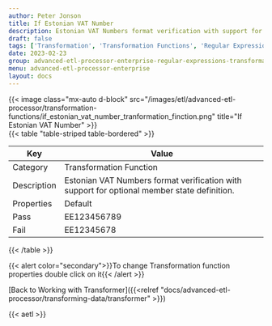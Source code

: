 ```yaml
---
author: Peter Jonson
title: If Estonian VAT Number
description: Estonian VAT Numbers format verification with support for optional member state definition
draft: false
tags: ['Transformation', 'Transformation Functions', 'Regular Expressions']
date: 2023-02-23
group: advanced-etl-processor-enterprise-regular-expressions-transformation
menu: advanced-etl-processor-enterprise
layout: docs
---
```


{{< image class="mx-auto d-block"  src="/images/etl/advanced-etl-processor/transformation-functions/if_estonian_vat_number_tranformation_finction.png" title="If Estonian VAT Number" >}}
\
{{< table "table-striped table-bordered" >}}

| Key         | Value                                                                                       |
| ----------- | ------------------------------------------------------------------------------------------- |
| Category    | Transformation Function                                                                     |
| Description | Estonian VAT Numbers format verification with support for optional member state definition. |
| Properties  | Default                                                                                     |
| Pass        | EE123456789                                                                                 |
| Fail        | EE12345678                                                                                  |

{{< /table >}}

{{< alert color="secondary">}}To change Transformation function properties double click on it{{< /alert >}}

[Back to Working with Transformer]({{<relref "docs/advanced-etl-processor/transforming-data/transformer" >}})

{{< aetl >}}
